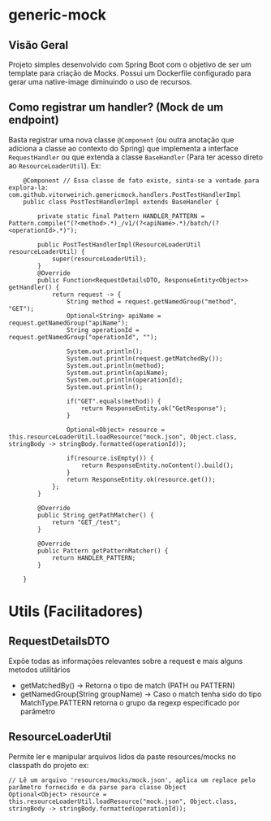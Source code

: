 # generic-mock

## Visão Geral

Projeto simples desenvolvido com Spring Boot com o objetivo de ser um template para criação de Mocks. Possui um Dockerfile configurado para gerar uma native-image diminuindo o uso de recursos.

## Como registrar um handler? (Mock de um endpoint)

Basta registrar uma nova classe `@Component` (ou outra anotação que adiciona a classe ao contexto do Spring) que implementa a interface `RequestHandler` ou que extenda a classe `BaseHandler` (Para ter acesso direto ao `ResourceLoaderUtil`).
Ex: 
```
    @Component // Essa classe de fato existe, sinta-se a vontade para explora-la: com.github.vitorweirich.genericmock.handlers.PostTestHandlerImpl
	public class PostTestHandlerImpl extends BaseHandler {
		
		private static final Pattern HANDLER_PATTERN = Pattern.compile("(?<method>.*)_/v1/(?<apiName>.*)/batch/(?<operationId>.*)");
		
		public PostTestHandlerImpl(ResourceLoaderUtil resourceLoaderUtil) {
			super(resourceLoaderUtil);
		}
		@Override
		public Function<RequestDetailsDTO, ResponseEntity<Object>> getHandler() {
			return request -> {
				String method = request.getNamedGroup("method", "GET");
	            Optional<String> apiName =  request.getNamedGroup("apiName");
	            String operationId = request.getNamedGroup("operationId", "");
	            
	            System.out.println();
	            System.out.println(request.getMatchedBy());
	            System.out.println(method);
	            System.out.println(apiName);
	            System.out.println(operationId);
	            System.out.println();
				
				if("GET".equals(method)) {
					return ResponseEntity.ok("GetResponse"); 
				}
				
				Optional<Object> resource = this.resourceLoaderUtil.loadResource("mock.json", Object.class, stringBody -> stringBody.formatted(operationId));
				
				if(resource.isEmpty()) {
					return ResponseEntity.noContent().build();
				}
				return ResponseEntity.ok(resource.get());
			};
		}
	
		@Override
		public String getPathMatcher() {
			return "GET_/test";
		}
	
		@Override
		public Pattern getPatternMatcher() {
			return HANDLER_PATTERN;
		}
	
	}
```

# Utils (Facilitadores)

## RequestDetailsDTO
Expõe todas as informações relevantes sobre a request e mais alguns metodos utilitários
- getMatchedBy() -> Retorna o tipo de match (PATH ou PATTERN)
- getNamedGroup(String groupName) -> Caso o match tenha sido do tipo MatchType.PATTERN retorna o grupo da regexp especificado por parâmetro

## ResourceLoaderUtil
Permite ler e manipular arquivos lidos da paste resources/mocks no classpath do projeto
ex: 
```
// Lê um arquivo 'resources/mocks/mock.json', aplica um replace pelo parâmetro fornecido e da parse para classe Object
Optional<Object> resource = this.resourceLoaderUtil.loadResource("mock.json", Object.class, stringBody -> stringBody.formatted(operationId));
```
